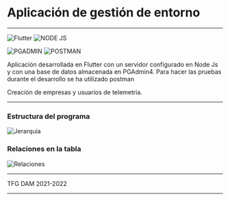 # Aplicación de gestión de entorno

---

![Flutter](https://cdn.iconscout.com/icon/free/png-256/flutter-3628777-3030139.png) ![NODE JS](https://cdn.iconscout.com/icon/free/png-256/node-js-1174925.png) 

![PGADMIN](https://static.macupdate.com/products/60968/l/pgadmin-4-logo.png?v=1607426731) ![POSTMAN](https://cdn.iconscout.com/icon/free/png-256/postman-3628992-3030217.png)

Aplicación desarrollada en Flutter con un servidor configurado en Node Js y con una base de datos almacenada en PGAdmin4. Para hacer las pruebas durante el desarrollo se ha utilizado postman

Creación de empresas y usuarios de telemetria.

---
### Estructura del programa
![Jerarquia](https://github.com/GeorgiGB/TFG-DAM/blob/main/PrimeraAplicacion/Base_de_datos/estructura_del_programa.png)

### Relaciones en la tabla

![Relaciones](https://github.com/GeorgiGB/TFG-DAM/blob/main/PrimeraAplicacion/Base_de_datos/ERD-BD-Aplicaci%C3%B3n.png)

---

TFG DAM 2021-2022

---
